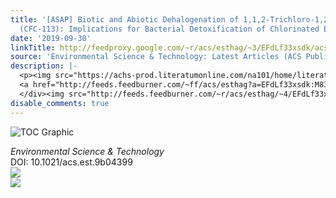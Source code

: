 ```yaml
---
title: '[ASAP] Biotic and Abiotic Dehalogenation of 1,1,2-Trichloro-1,2,2-trifluoroethane
  (CFC-113): Implications for Bacterial Detoxification of Chlorinated Ethenes'
date: '2019-09-30'
linkTitle: http://feedproxy.google.com/~r/acs/esthag/~3/EFdLf33xsdk/acs.est.9b04399
source: 'Environmental Science & Technology: Latest Articles (ACS Publications)'
description: |-
  <p><img src="https://achs-prod.literatumonline.com/na101/home/literatum/publisher/achs/journals/content/esthag/0/esthag.ahead-of-print/acs.est.9b04399/20190930/images/medium/es9b04399_0006.gif" alt="TOC Graphic"/></p><div><cite>Environmental Science & Technology</cite></div><div>DOI: 10.1021/acs.est.9b04399</div><div class="feedflare">
  <a href="http://feeds.feedburner.com/~ff/acs/esthag?a=EFdLf33xsdk:M83rBdcU9II:yIl2AUoC8zA"><img src="http://feeds.feedburner.com/~ff/acs/esthag?d=yIl2AUoC8zA" border="0"></img></a>
  </div><img src="http://feeds.feedburner.com/~r/acs/esthag/~4/EFdLf33xsdk" ...
disable_comments: true
---
```

<p><img src="https://achs-prod.literatumonline.com/na101/home/literatum/publisher/achs/journals/content/esthag/0/esthag.ahead-of-print/acs.est.9b04399/20190930/images/medium/es9b04399_0006.gif" alt="TOC Graphic"/></p><div><cite>Environmental Science & Technology</cite></div><div>DOI: 10.1021/acs.est.9b04399</div><div class="feedflare">
<a href="http://feeds.feedburner.com/~ff/acs/esthag?a=EFdLf33xsdk:M83rBdcU9II:yIl2AUoC8zA"><img src="http://feeds.feedburner.com/~ff/acs/esthag?d=yIl2AUoC8zA" border="0"></img></a>
</div><img src="http://feeds.feedburner.com/~r/acs/esthag/~4/EFdLf33xsdk" ...